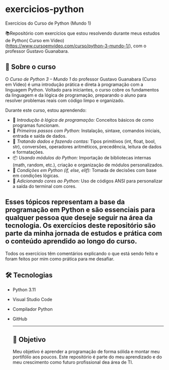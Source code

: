# exercicios-python
Exercícios do Curso de Python (Mundo 1) 

📚Repositório com exercícios que estou 
resolvendo durante meus estudos de Python( Curso em Vídeo)
(https://www.cursoemvideo.com/curso/python-3-mundo-1/),
com o professor Gustavo Guanabara.

## 📘 Sobre o curso

O *Curso de Python 3 – Mundo 1* do professor Gustavo Guanabara (Curso em Vídeo) é uma introdução prática e direta à programação com a linguagem Python. Voltado para iniciantes, o curso cobre os fundamentos da linguagem e da lógica de programação, preparando o aluno para resolver problemas reais com código limpo e organizado.

Durante este curso, estou aprendendo:

- 🧠 *Introdução à lógica de programação:* Conceitos básicos de como programas funcionam.
- 👣 *Primeiros passos com Python:* Instalação, sintaxe, comandos iniciais, entrada e saída de dados.
- 🧮 *Tratando dados e fazendo contas:* Tipos primitivos (int, float, bool, str), conversões, operadores aritméticos, precedência, leitura de dados e formatações.
- 📦 *Usando módulos do Python:* Importação de bibliotecas internas (math, random, etc.), criação e organização de módulos personalizados.
- 🔀 *Condições em Python (if, else, elif):* Tomada de decisões com base em condições lógicas.
- 🎨 *Adicionando cores ao Python:* Uso de códigos ANSI para personalizar a saída do terminal com cores.

Esses tópicos representam a base da programação em Python e são essenciais para qualquer pessoa que deseje seguir na área da tecnologia. Os exercícios deste repositório são parte da minha jornada de estudos e prática com o conteúdo aprendido ao longo do curso.
---
Todos os exercícios têm comentários
explicando o que está sendo feito e foram 
feitos por mim como prática para me desafiar.

## 🛠️ Tecnologias

- Python 3.11
- Visual Studio Code
- Compilador Python
- GitHub

  ---

  ## 📌 Objetivo

  Meu objetivo é aprender a programação de forma
  sólida e montar meu portifólio aos poucos.
  Este repositório é parte do meu aprendizado
  e do meu crescimento como futuro
  profissional dea área de TI. 
  

